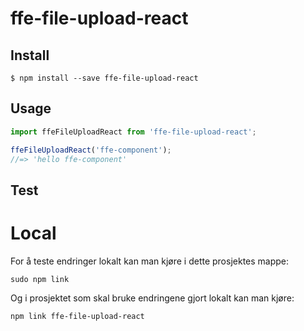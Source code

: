# ffe-file-upload-react

## Install

```
$ npm install --save ffe-file-upload-react
```

## Usage

```javascript
import ffeFileUploadReact from 'ffe-file-upload-react';

ffeFileUploadReact('ffe-component');
//=> 'hello ffe-component'
```

## Test

# Local

For å teste endringer lokalt kan man kjøre i dette prosjektes mappe:

```
sudo npm link
```

Og i prosjektet som skal bruke endringene gjort lokalt kan man kjøre:

```
npm link ffe-file-upload-react
```
